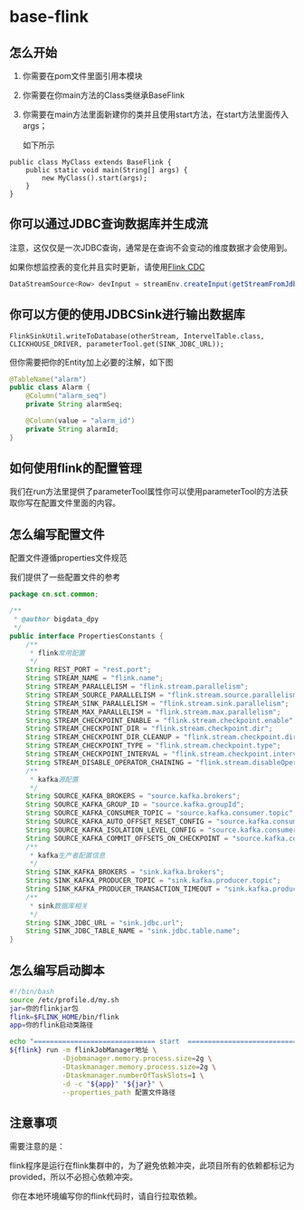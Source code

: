 # base-flink



## 怎么开始

1. 你需要在pom文件里面引用本模块

2. 你需要在你main方法的Class类继承BaseFlink

3. 你需要在main方法里面新建你的类并且使用start方法，在start方法里面传入args；

   如下所示

```
public class MyClass extends BaseFlink {
    public static void main(String[] args) {
        new MyClass().start(args);
    }
}
```

## 你可以通过JDBC查询数据库并生成流

注意，这仅仅是一次JDBC查询，通常是在查询不会变动的维度数据才会使用到。

如果你想监控表的变化并且实时更新，请使用[Flink CDC](https://ververica.github.io/flink-cdc-connectors/)

```java
DataStreamSource<Row> devInput = streamEnv.createInput(getStreamFromJdbcUrl(parameterTool.get(MYSQL_DIM_URL), "root", "root", "select ID,Name from xx", MYSQL_DRIVER, new RowTypeInfo(BasicTypeInfo.STRING_TYPE_INFO, BasicTypeInfo.STRING_TYPE_INFO)));

```

## 你可以方便的使用JDBCSink进行输出数据库

```
FlinkSinkUtil.writeToDatabase(otherStream, IntervelTable.class, CLICKHOUSE_DRIVER, parameterTool.get(SINK_JDBC_URL));
```

但你需要把你的Entity加上必要的注解，如下图

```java
@TableName("alarm")
public class Alarm {
    @Column("alarm_seq")
    private String alarmSeq;

    @Column(value = "alarm_id")
    private String alarmId;
}
```

## 如何使用flink的配置管理

我们在run方法里提供了parameterTool属性你可以使用parameterTool的方法获取你写在配置文件里面的内容。

## 怎么编写配置文件

配置文件遵循properties文件规范

我们提供了一些配置文件的参考

```java
package cn.sct.common;

/**
 * @author bigdata_dpy
 */
public interface PropertiesConstants {
    /**
     * flink常用配置
     */
    String REST_PORT = "rest.port";
    String STREAM_NAME = "flink.name";
    String STREAM_PARALLELISM = "flink.stream.parallelism";
    String STREAM_SOURCE_PARALLELISM = "flink.stream.source.parallelism";
    String STREAM_SINK_PARALLELISM = "flink.stream.sink.parallelism";
    String STREAM_MAX_PARALLELISM = "flink.stream.max.parallelism";
    String STREAM_CHECKPOINT_ENABLE = "flink.stream.checkpoint.enable";
    String STREAM_CHECKPOINT_DIR = "flink.stream.checkpoint.dir";
    String STREAM_CHECKPOINT_DIR_CLEANUP = "flink.stream.checkpoint.dir.cleanup";
    String STREAM_CHECKPOINT_TYPE = "flink.stream.checkpoint.type";
    String STREAM_CHECKPOINT_INTERVAL = "flink.stream.checkpoint.interval";
    String STREAM_DISABLE_OPERATOR_CHAINING = "flink.stream.disableOperatorChaining";
    /**
     * kafka源配置
     */
    String SOURCE_KAFKA_BROKERS = "source.kafka.brokers";
    String SOURCE_KAFKA_GROUP_ID = "source.kafka.groupId";
    String SOURCE_KAFKA_CONSUMER_TOPIC = "source.kafka.consumer.topic";
    String SOURCE_KAFKA_AUTO_OFFSET_RESET_CONFIG = "source.kafka.consumer.auto.offset.reset";
    String SOURCE_KAFKA_ISOLATION_LEVEL_CONFIG = "source.kafka.consumer.isolation.level.config";
    String SOURCE_KAFKA_COMMIT_OFFSETS_ON_CHECKPOINT = "source.kafka.consumer.commit.offsets.on.checkpoint";
    /**
     * kafka生产者配置信息
     */
    String SINK_KAFKA_BROKERS = "sink.kafka.brokers";
    String SINK_KAFKA_PRODUCER_TOPIC = "sink.kafka.producer.topic";
    String SINK_KAFKA_PRODUCER_TRANSACTION_TIMEOUT = "sink.kafka.producer.transaction.timeout.ms";
    /**
     * sink数据库相关
     */
    String SINK_JDBC_URL = "sink.jdbc.url";
    String SINK_JDBC_TABLE_NAME = "sink.jdbc.table.name";
}
```

## 怎么编写启动脚本

```bash
#!/bin/bash
source /etc/profile.d/my.sh
jar=你的flinkjar包
flink=$FLINK_HOME/bin/flink
app=你的flink启动类路径

echo "============================== start  =============================="
${flink} run -m flinkJobManager地址 \
             -Djobmanager.memory.process.size=2g \
             -Dtaskmanager.memory.process.size=2g \
             -Dtaskmanager.numberOfTaskSlots=1 \
             -d -c "${app}" "${jar}" \
             --properties_path 配置文件路径
```

## 注意事项

需要注意的是：

​	flink程序是运行在flink集群中的，为了避免依赖冲突，此项目所有的依赖都标记为<scope>provided</scope>，所以不必担心依赖冲突。

​	你在本地环境编写你的flink代码时，请自行拉取依赖。
